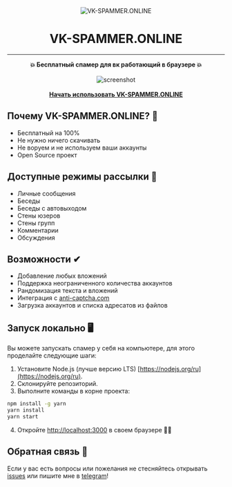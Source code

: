 <div align="center">
  <img style="max-height: 250px" src="https://user-images.githubusercontent.com/52296792/111873877-5cdc6b80-89b4-11eb-83ca-8323f84b4543.png" alt="VK-SPAMMER.ONLINE"/>
</div>

<h1 align="center">VK-SPAMMER.ONLINE</h1>

<hr/>

<div align="center">
    <b>💥 Бесплатный спамер для вк работающий в браузере 💥</b>
    <br>
    <br>
    <img src="https://user-images.githubusercontent.com/52296792/85111159-61a99e80-b22d-11ea-9e6d-9342c90e8b02.png" alt="screenshot"/>
    <br>
    <br>
    <a href="https://vladislav-puzyrev.github.io/vk-spammer-online"><b>Начать использовать VK-SPAMMER.ONLINE</b></a>
</div>

## Почему VK-SPAMMER.ONLINE? 🤔

* Бесплатный на 100%
* Не нужно ничего скачивать
* Не воруем и не используем ваши аккаунты
* Open Source проект

## Доступные режимы рассылки 💬

* Личные сообщения
* Беседы
* Беседы с автовыходом
* Стены юзеров
* Стены групп
* Комментарии
* Обсуждения

## Возможности ✔

* Добавление любых вложений
* Поддержка неограниченного количества аккаунтов
* Рандомизация текста и вложений
* Интеграция с [anti-captcha.com](https://anti-captcha.com/)
* Загрузка аккаунтов и списка адресатов из файлов

## Запуск локально 🖥

Вы можете запускать спамер у себя на компьютере, для этого проделайте следующие шаги:

1) Установите Node.js (лучше версию LTS) [https://nodejs.org/ru](https://nodejs.org/ru).
2) Склонируйте репозиторий.
3) Выполните команды в корне проекта:

```bash
npm install -g yarn
yarn install
yarn start
```

4) Откройте [http://localhost:3000](http://localhost:3000) в своем браузере 🎉✨

## Обратная связь 🤝

Если у вас есть вопросы или пожелания не стесняйтесь
открывать [issues](https://github.com/vladislav-puzyrev/vk-spammer-online/issues/new/choose) или пишите мне
в [telegram](https://t.me/vladislav_puzyrev)!

